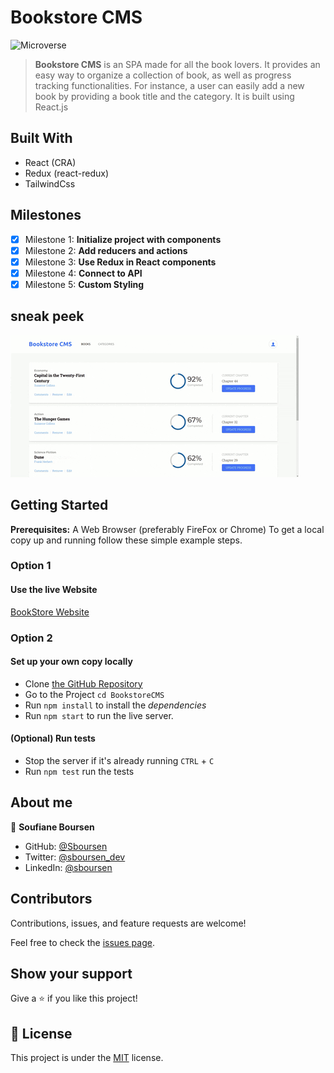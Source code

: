 # Bookstore CMS

![Microverse](https://img.shields.io/badge/Microverse-blueviolet)

> **Bookstore CMS** is an SPA made for all the book lovers. It provides an easy way to organize a collection of book, as well as progress tracking functionalities. For instance, a user can easily add a new book by providing a book title and the category.
> It is built using React.js

## Built With

- React (CRA)
- Redux (react-redux)
- TailwindCss

## Milestones

- [x] Milestone 1: **Initialize project with components**
- [x] Milestone 2: **Add reducers and actions**
- [x] Milestone 3: **Use Redux in React components**
- [x] Milestone 4: **Connect to API**
- [x] Milestone 5: **Custom Styling**

## sneak peek

![Application GIF](./public/images/bookstorecms.gif)

## Getting Started

**Prerequisites:** A Web Browser (preferably FireFox or Chrome)
To get a local copy up and running follow these simple example steps.

### **Option 1**

#### Use the live Website

[BookStore Website](https://sboursen.github.io/BookstoreCMS/)

### **Option 2**

#### Set up your own copy locally

- Clone [the GitHub Repository](https://github.com/Sboursen/BookstoreCMS)
- Go to the Project `cd BookstoreCMS`
- Run `npm install` to install the _dependencies_
- Run `npm start` to run the live server.

#### (Optional) Run tests

- Stop the server if it's already running `CTRL` + `C`
- Run `npm test` run the tests

## About me

👤 **Soufiane Boursen**

- GitHub: [@Sboursen](https://github.com/Sboursen)
- Twitter: [@sboursen_dev](https://twitter.com/sboursen_dev)
- LinkedIn: [@sboursen](https://linkedin.com/in/sboursen)

## Contributors

Contributions, issues, and feature requests are welcome!

Feel free to check the [issues page](../../issues/).

## Show your support

Give a ⭐️ if you like this project!

## 📝 License

This project is under the [MIT](./LICENSE) license.
